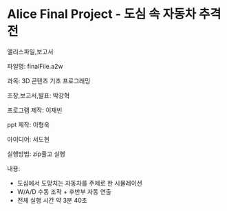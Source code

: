 # Alice Final Project - 도심 속 자동차 추격전

앨리스파일,보고서

파일명: finalFile.a2w

과목: 3D 콘텐츠 기초 프로그래밍

조장,보고서,발표: 박강혁

프로그램 제작: 이재빈

ppt 제작: 이형욱

아이디어: 서도현

실행방법: zip풀고 실행

내용:
  - 도심에서 도망치는 자동차를 주제로 한 시뮬레이션
  - W/A/D 수동 조작 + 후반부 자동 연출
  - 전체 실행 시간 약 3분 40초
